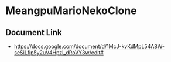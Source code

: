 # MeangpuMarioNekoClone

## Document Link
- https://docs.google.com/document/d/1McJ-kvKdMpL54A8W-seSiLfip5y2uV4HpzI_dRoVY3w/edit#
